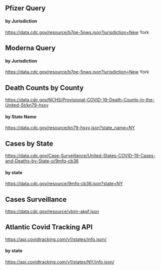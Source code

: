 ## Pfizer Query
#### by Jurisdiction
https://data.cdc.gov/resource/b7pe-5nws.json?jurisdiction=New York

## Moderna Query
#### by Jurisdiction
https://data.cdc.gov/resource/b7pe-5nws.json?jurisdiction=New York

## Death Counts by County
https://data.cdc.gov/NCHS/Provisional-COVID-19-Death-Counts-in-the-United-St/kn79-hsxy
#### by State Name
https://data.cdc.gov/resource/kn79-hsxy.json?state_name=NY

## Cases by State
https://data.cdc.gov/Case-Surveillance/United-States-COVID-19-Cases-and-Deaths-by-State-o/9mfq-cb36
#### by state
https://data.cdc.gov/resource/9mfq-cb36.json?state=NY

## Cases Surveillance
https://data.cdc.gov/resource/vbim-akqf.json

## Atlantic Covid Tracking API
https://api.covidtracking.com/v1/states/info.json/

#### by state
https://api.covidtracking.com/v1/states/NY/info.json/
